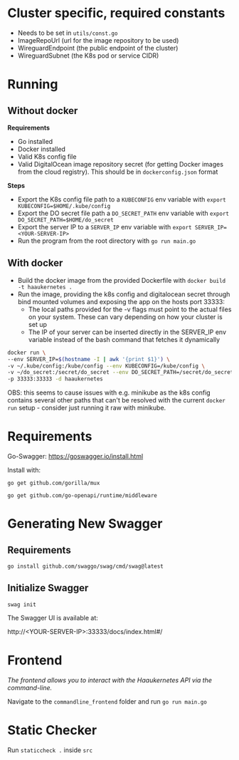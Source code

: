 # Cluster specific, required constants
- Needs to be set in ``utils/const.go``
- ImageRepoUrl (url for the image repository to be used)
- WireguardEndpoint (the public endpoint of the cluster)
- WireguardSubnet (the K8s pod or service CIDR)

# Running
## Without docker

**Requirements** 

- Go installed
- Docker installed
- Valid K8s config file 
- Valid DigitalOcean image repository secret (for getting Docker images from the cloud registry). This should be in `dockerconfig.json` format

**Steps**
- Export the K8s config file path to a `KUBECONFIG` env variable with ``export KUBECONFIG=$HOME/.kube/config``
- Export the DO secret file path a `DO_SECRET_PATH` env variable with ``export DO_SECRET_PATH=$HOME/do_secret``
- Export the server IP to a `SERVER_IP` env variable with ``export SERVER_IP=<YOUR-SERVER-IP>``
- Run the program from the root directory with ``go run main.go``

## With docker
- Build the docker image from the provided Dockerfile with ``docker build -t haaukernetes .``
- Run the image, providing the k8s config and digitalocean secret through bind mounted volumes and exposing the app on the hosts port 33333:
    - The local paths provided for the -v flags must point to the actual files on your system. These can vary depending on how your cluster is set up
    - The IP of your server can be inserted directly in the SERVER_IP env variable instead of the bash command that fetches it dynamically 

```bash
docker run \
--env SERVER_IP=$(hostname -I | awk '{print $1}') \
-v ~/.kube/config:/kube/config --env KUBECONFIG=/kube/config \
-v ~/do_secret:/secret/do_secret --env DO_SECRET_PATH=/secret/do_secret \
-p 33333:33333 -d haaukernetes
```

OBS: this seems to cause issues with e.g. minikube as the k8s config contains several other paths that can't 
be resolved with the current ``docker run`` setup - consider just running it raw with minikube.

# Requirements
Go-Swagger: https://goswagger.io/install.html

Install with:

``go get github.com/gorilla/mux``

``go get github.com/go-openapi/runtime/middleware``

# Generating New Swagger
## Requirements
``go install github.com/swaggo/swag/cmd/swag@latest``

## Initialize Swagger
``swag init ``

The Swagger UI is available at: 

http://\<YOUR-SERVER-IP\>:33333/docs/index.html#/

# Frontend
*The frontend allows you to interact with the Haaukernetes API via the command-line.*

Navigate to the `commandline_frontend` folder and run
``go run main.go``

# Static Checker
Run `staticcheck .` inside `src`
